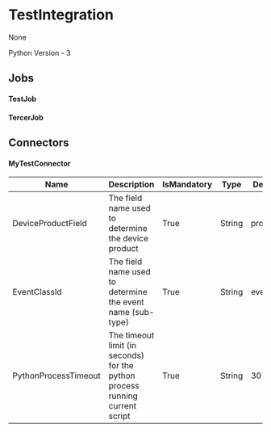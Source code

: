 
# TestIntegration

None

Python Version - 3




## Jobs

#### TestJob


#### TercerJob




## Connectors
#### MyTestConnector


|Name|Description|IsMandatory|Type|DefaultValue|
|----|-----------|-----------|----|------------|
|DeviceProductField|The field name used to determine the device product|True|String|product_name|
|EventClassId|The field name used to determine the event name (sub-type)|True|String|event_name|
|PythonProcessTimeout|The timeout limit (in seconds) for the python process running current script|True|String|30|





